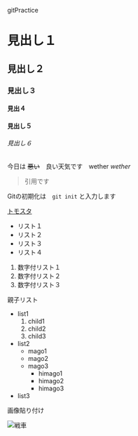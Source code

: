 gitPractice
# 見出し１
## 見出し２
### 見出し３
#### 見出４
#### 見出し５
###### 見出し６

今日は ~~悪い~~　良い天気です　wether *wether*

> 引用です

Gitの初期化は　`git init` と入力します

[トモスタ](http://tomosta.jp)

- リスト１
- リスト２
- リスト３
- リスト４

1. 数字付リスト１
2. 数字付リスト２
3. 数字付リスト３

親子リスト

- list1
  1. child1
  2. child2
  3. child3
- list2
  - mago1
  - mago2
  - mago3
    -  himago1
    -  himago2
    -  himago3
- list3

画像貼り付け

![戦車](https://drive.google.com/file/d/0B0J0KWJTdFKvSVZlVTFyZEZWNm8/view?usp=sharing&resourcekey=0-ZVL06D88bGmdQJDxC1taaA)
















